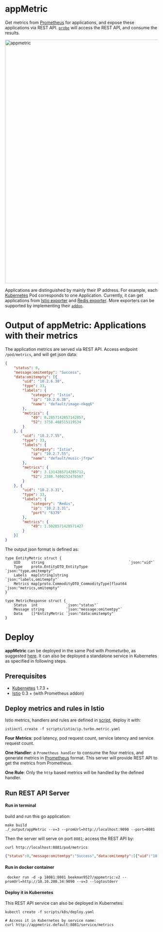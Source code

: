 # appMetric
Get metrics from [Prometheus](https://prometheus.io) for applications, and expose these applications via REST API. [`probe`](../prometurbo) will access the REST API, and consume the results.

<img width="800" alt="appmetric" src="https://user-images.githubusercontent.com/27221807/41060294-2d58206e-699d-11e8-93f8-dae4cc775e49.png">


Applications are distinguished by mainly their IP address. For example, each [Kubernetes](https://kubernetes.io/docs/concepts/workloads/pods/pod/) Pod corresponds to one Application.
Currently, it can get applications from [Istio exporter](https://istio.io/docs/reference/config/adapters/prometheus.html) and [Redis exporter](https://github.com/oliver006/redis_exporter). More exporters can be supported by implementing
their [`addon`](https://github.com/songbinliu/appMetric/tree/v2.0/pkg/addon).

# Output of appMetric: Applications with their metrics
The application metrics are served via REST API. Access endpoint `/pod/metrics`, and will get json data:
```json
{
	"status": 0,
	"message:omitemtpy": "Success",
	"data:omitempty": [{
		"uid": "10.2.6.38",
		"type": 33,
		"labels": {
			"category": "Istio",
			"ip": "10.2.6.38",
			"name": "default/image-nkqq6"
		},
		"metrics": {
			"49": 0.2857142857142857,
			"52": 3758.488515119534
		}
	}, {
		"uid": "10.2.7.55",
		"type": 33,
		"labels": {
			"category": "Istio",
			"ip": "10.2.7.55",
			"name": "default/music-jfrpw"
		},
		"metrics": {
			"49": 3.1314285714285712,
			"52": 2388.7400252478587
		}
	}, {
		"uid": "10.2.3.31",
		"type": 33,
		"labels": {
			"category": "Redis",
			"ip": "10.2.3.31",
			"port": "6379"
		},
		"metrics": {
			"49": 1.5028571428571427
		}
	}]
}
```

The output json format is defined as:
```golang
type EntityMetric struct {
	UID     string                                       `json:"uid"`
	Type    proto.EntityDTO_EntityType                   `json:"type,omitempty"`
	Labels  map[string]string                            `json:"labels,omitempty"`
	Metrics map[proto.CommodityDTO_CommodityType]float64 `json:"metrics,omitempty"`
}

type MetricResponse struct {
	Status  int             `json:"status"`
	Message string          `json:"message:omitemtpy"`
	Data    []*EntityMetric `json:"data:omitempty"`
}

```


# Deploy
**appMetric** can be deployed in the same Pod with *Prometurbo*, as suggested [here](../deploy/). It can also be deployed
a standalone service in Kubernetes as specified in following steps.

## Prerequisites
* [Kubernetes](https://kubernetes.io) 1.7.3 +
* [Istio](https://istio.io) 0.3 + (with Prometheus addon)

## Deploy metrics and rules in Istio
Istio metrics, handlers and rules are defined in [script](https://github.com/turbonomic/prometurbo/blob/master/appmetric/scripts/istio/ip.turbo.metric.yaml), deploy it with:
```console
istioctl create -f scripts/istio/ip.turbo.metric.yaml
```
**Four Metrics**: pod latency, pod request count, service latency and service request count.

**One Handler**: a `Prometheus handler` to consume the four metrics, and generate metrics in [Prometheus](https://prometheus.io) format. This server will provide REST API to get the metrics from Prometheus.

**One Rule**: Only the `http` based metrics will be handled by the defined handler.

## Run REST API Server

#### Run in terminal
build and run this go application:
```console
make build
./_output/appMetric --v=3 --promUrl=http://localhost:9090 --port=8081
```

Then the server will serve on port `8081`; access the REST API by:
```console
curl http://localhost:8081/pod/metrics
```
```json
{"status":0,"message:omitemtpy":"Success","data:omitempty":[{"uid":"10.0.2.3","type":1,"labels":{"ip":"10.0.2.3","name":"default/curl-1xfj"},"metrics":{"latency":133.2,"tps":12}},{"uid":"10.0.3.2","type":1,"labels":{"ip":"10.0.3.2","name":"istio/music-ftaf2"},"metrics":{"latency":13.2,"tps":10}}]}
```

#### Run in docker container
```console
 docker run -d -p 18081:8081 beekman9527/appmetric:v2 --promUrl=http://10.10.200.34:9090 --v=3 --logtostderr
```

#### Deploy it in Kubernetes
This REST API service can also be deployed in Kubernetes:
```console
kubectl create -f scripts/k8s/deploy.yaml

# Access it in Kubernetes by service name:
curl http://appmetric.default:8081/service/metrics
```


